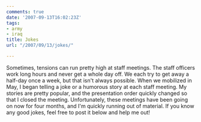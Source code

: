 ```yaml
---
comments: true
date: '2007-09-13T16:02:23Z'
tags:
- army
- iraq
title: Jokes
url: "/2007/09/13/jokes/"

---
```

<p>Sometimes, tensions can run pretty high at staff meetings. The staff officers work long hours and never get a whole day off. We each try to get away a half-day once a week, but that isn't always possible. When we mobilized in May, I began telling a joke or a humorous story at each staff meeting. My stories are pretty popular, and the presentation order quickly changed so that I closed the meeting. Unfortunately, these meetings have been going on now for four months, and I'm quickly running out of material. If you know any good jokes, feel free to post it below and help me out!</p>
